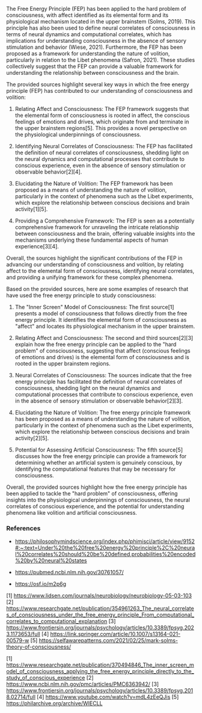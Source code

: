 The Free Energy Principle (FEP) has been applied to the hard problem of consciousness, with affect identified as its elemental form and its physiological mechanism located in the upper brainstem (Solms, 2019). This principle has also been used to define neural correlates of consciousness in terms of neural dynamics and computational correlates, which has implications for understanding consciousness in the absence of sensory stimulation and behavior (Wiese, 2021). Furthermore, the FEP has been proposed as a framework for understanding the nature of volition, particularly in relation to the Libet phenomena (Safron, 2021). These studies collectively suggest that the FEP can provide a valuable framework for understanding the relationship between consciousness and the brain.


The provided sources highlight several key ways in which the free energy principle (FEP) has contributed to our understanding of consciousness and volition:

1. Relating Affect and Consciousness: The FEP framework suggests that the elemental form of consciousness is rooted in affect, the conscious feelings of emotions and drives, which originate from and terminate in the upper brainstem regions[5]. This provides a novel perspective on the physiological underpinnings of consciousness.

2. Identifying Neural Correlates of Consciousness: The FEP has facilitated the definition of neural correlates of consciousness, shedding light on the neural dynamics and computational processes that contribute to conscious experience, even in the absence of sensory stimulation or observable behavior[2][4].

3. Elucidating the Nature of Volition: The FEP framework has been proposed as a means of understanding the nature of volition, particularly in the context of phenomena such as the Libet experiments, which explore the relationship between conscious decisions and brain activity[1][5].

4. Providing a Comprehensive Framework: The FEP is seen as a potentially comprehensive framework for unraveling the intricate relationship between consciousness and the brain, offering valuable insights into the mechanisms underlying these fundamental aspects of human experience[3][4].

Overall, the sources highlight the significant contributions of the FEP in advancing our understanding of consciousness and volition, by relating affect to the elemental form of consciousness, identifying neural correlates, and providing a unifying framework for these complex phenomena.


Based on the provided sources, here are some examples of research that have used the free energy principle to study consciousness:

1. The "Inner Screen" Model of Consciousness: The first source[1] presents a model of consciousness that follows directly from the free energy principle. It identifies the elemental form of consciousness as "affect" and locates its physiological mechanism in the upper brainstem.

2. Relating Affect and Consciousness: The second and third sources[2][3] explain how the free energy principle can be applied to the "hard problem" of consciousness, suggesting that affect (conscious feelings of emotions and drives) is the elemental form of consciousness and is rooted in the upper brainstem regions.

3. Neural Correlates of Consciousness: The sources indicate that the free energy principle has facilitated the definition of neural correlates of consciousness, shedding light on the neural dynamics and computational processes that contribute to conscious experience, even in the absence of sensory stimulation or observable behavior[2][3].

4. Elucidating the Nature of Volition: The free energy principle framework has been proposed as a means of understanding the nature of volition, particularly in the context of phenomena such as the Libet experiments, which explore the relationship between conscious decisions and brain activity[2][5].

5. Potential for Assessing Artificial Consciousness: The fifth source[5] discusses how the free energy principle can provide a framework for determining whether an artificial system is genuinely conscious, by identifying the computational features that may be necessary for consciousness.

Overall, the provided sources highlight how the free energy principle has been applied to tackle the "hard problem" of consciousness, offering insights into the physiological underpinnings of consciousness, the neural correlates of conscious experience, and the potential for understanding phenomena like volition and artificial consciousness.


### References
- https://philosophymindscience.org/index.php/phimisci/article/view/9152#:~:text=Under%20the%20free%20energy%20principle%2C%20neural%20correlates%20should%20be%20defined,probabilities%20encoded%20by%20neural%20states

- https://pubmed.ncbi.nlm.nih.gov/30761057/

- https://osf.io/m2p6g

[1] https://www.lidsen.com/journals/neurobiology/neurobiology-05-03-103
[2] https://www.researchgate.net/publication/354961263_The_neural_correlates_of_consciousness_under_the_free_energy_principle_From_computational_correlates_to_computational_explanation
[3] https://www.frontiersin.org/journals/psychology/articles/10.3389/fpsyg.2023.1173653/full
[4] https://link.springer.com/article/10.1007/s13164-021-00579-w
[5] https://selfawarepatterns.com/2021/02/25/mark-solms-theory-of-consciousness/

[1] https://www.researchgate.net/publication/370494846_The_inner_screen_model_of_consciousness_applying_the_free_energy_principle_directly_to_the_study_of_conscious_experience
[2] https://www.ncbi.nlm.nih.gov/pmc/articles/PMC6363942/
[3] https://www.frontiersin.org/journals/psychology/articles/10.3389/fpsyg.2018.02714/full
[4] https://www.youtube.com/watch?v=mdL4zEeQJis
[5] https://philarchive.org/archive/WIECLL
